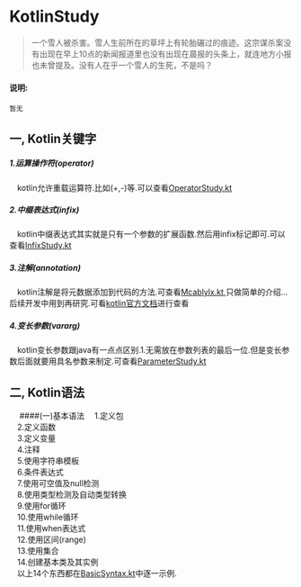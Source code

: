 # KotlinStudy
>一个雪人被杀害。雪人生前所在的草坪上有轮胎碾过的痕迹。这宗谋杀案没有出现在早上10点的新闻报道里也没有出现在晨报的头条上，就连地方小报也未曾提及。没有人在乎一个雪人的生死，不是吗？

#### 说明:
	暂无
## 一, Kotlin关键字
##### 1.运算操作符(operator)
&ensp;&ensp;kotlin允许重载运算符.比如(+,-)等.可以查看[OperatorStudy.kt](https://github.com/mcablylx/KotlinStudy/blob/master/OperatorOverloading/src/top/mcablylx/kotlin/OperatorStudy.kt)

##### 2.中缀表达式(infix)
&ensp;&ensp;kotlin中缀表达式其实就是只有一个参数的扩展函数.然后用infix标记即可.可以查看[InfixStudy.kt](https://github.com/mcablylx/KotlinStudy/blob/master/OperatorOverloading/src/top/mcablylx/kotlin/InfixStudy.kt)

##### 3.注解(annotation)
&ensp;&ensp;kotlin注解是将元数据添加到代码的方法.可查看[Mcablylx.kt](https://github.com/mcablylx/KotlinStudy/blob/master/OperatorOverloading/src/top/mcablylx/kotlin/Mcablylx.kt),只做简单的介绍...后续开发中用到再研究.可看[kotlin官方文档](https://www.kotlincn.net/docs/reference/annotations.html)进行查看

##### 4.变长参数(vararg)
&ensp;&ensp;kotlin变长参数跟java有一点点区别.1.无需放在参数列表的最后一位.但是变长参数后面就要用具名参数来制定.可查看[ParameterStudy.kt](https://github.com/mcablylx/KotlinStudy/blob/master/OperatorOverloading/src/top/mcablylx/kotlin/ParameterStudy.kt)

## 二, Kotlin语法
&ensp;&ensp; ####(一)基本语法
&ensp;&ensp;1.定义包</br>
&ensp;&ensp;2.定义函数</br>
&ensp;&ensp;3.定义变量</br>
&ensp;&ensp;4.注释</br>
&ensp;&ensp;5.使用字符串模板</br>
&ensp;&ensp;6.条件表达式</br>
&ensp;&ensp;7.使用可空值及null检测</br>
&ensp;&ensp;8.使用类型检测及自动类型转换</br>
&ensp;&ensp;9.使用for循环</br>
&ensp;&ensp;10.使用while循环</br>
&ensp;&ensp;11.使用when表达式</br>
&ensp;&ensp;12.使用区间(range)</br>
&ensp;&ensp;13.使用集合</br>
&ensp;&ensp;14.创建基本类及其实例</br>
&ensp;&ensp;以上14个东西都在[BasicSyntax.kt](https://github.com/mcablylx/KotlinStudy/blob/master/OperatorOverloading/src/top/mcablylx/kotlin/BasicSyntax.kt)中逐一示例.
